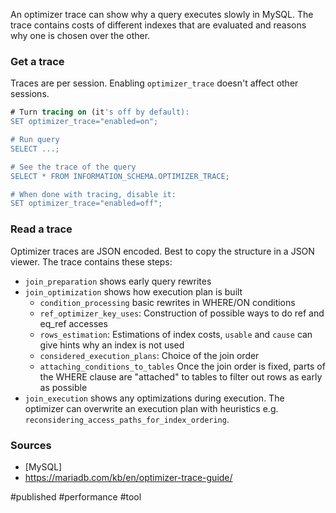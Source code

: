 An optimizer trace can show why a query executes slowly in MySQL. The trace contains costs of different indexes that are evaluated and reasons why one is chosen over the other.

### Get a trace
Traces are per session.	Enabling `optimizer_trace` doesn't affect other sessions.

```sql
# Turn tracing on (it's off by default):
SET optimizer_trace="enabled=on";

# Run query
SELECT ...; 

# See the trace of the query
SELECT * FROM INFORMATION_SCHEMA.OPTIMIZER_TRACE;

# When done with tracing, disable it:
SET optimizer_trace="enabled=off";
```

### Read a trace
Optimizer traces are JSON encoded. Best to copy the structure in a JSON viewer. The trace contains these steps:

- `join_preparation` shows early query rewrites
- `join_optimization` shows how execution plan is built
	- `condition_processing` basic rewrites in WHERE/ON conditions
	- `ref_optimizer_key_uses`: Construction of possible ways to do ref and eq_ref accesses
	- `rows_estimation`:  Estimations of index costs, `usable` and `cause` can give hints why an index is not used
	- `considered_execution_plans`: Choice of the join order 
	- `attaching_conditions_to_tables` Once the join order is fixed, parts of the WHERE clause are "attached" to tables to filter out rows as early as possible
- `join_execution` shows any optimizations during execution. The optimizer can overwrite an execution plan with heuristics e.g. `reconsidering_access_paths_for_index_ordering`.

### Sources
- [MySQL]
- https://mariadb.com/kb/en/optimizer-trace-guide/

#published #performance #tool 
